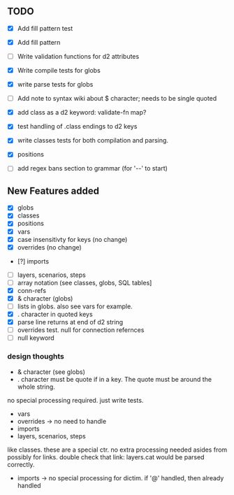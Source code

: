 ## TODO

- [x] Add fill pattern test
- [x] Add fill pattern
- [ ] Write validation functions for d2 attributes
- [x] Write compile tests for globs
- [x] write parse tests for globs
- [ ] Add note to syntax wiki about $ character; needs to be single quoted
- [x] add class as a d2 keyword: validate-fn map?
- [x] test handling of .class endings to d2 keys
- [x] write classes tests for both compilation and parsing.
- [x] positions
- [ ] add regex bans section to grammar (for '--' to start)




## New Features added

- [x] globs
- [x] classes
- [x] positions
- [x] vars
- [x] case insensitivty for keys (no change)
- [x] overrides (no change)
- [?] imports
- [ ] layers, scenarios, steps
- [ ] array notation (see classes, globs, SQL tables]
- [x] conn-refs
- [x] & character (globs)
- [ ] lists in globs. also see vars for example.
- [x] . character in quoted keys
- [x] parse line returns at end of d2 string
- [ ] overrides test. null for connection refernces
- [ ] null keyword

### design thoughts

- & character (see globs)
- . character must be quote if in a key.
The quote must be around the whole string.


no special processing required. just write tests.

- vars
- overrides -> no need to handle
- imports
- layers, scenarios, steps

like classes. these are a special ctr. no extra processing needed asides from possibly for links.
double check that link: layers.cat would be parsed correctly.

- imports -> no special processing for dictim. if '@' handled, then already handled






















